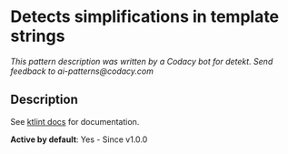 # Detects simplifications in template strings

_This pattern description was written by a Codacy bot for detekt. Send feedback to ai-patterns@codacy.com_

## Description

See [ktlint docs](https://pinterest.github.io/ktlint/0.50.0/rules/standard/#string-template) for documentation.

**Active by default**: Yes - Since v1.0.0 
